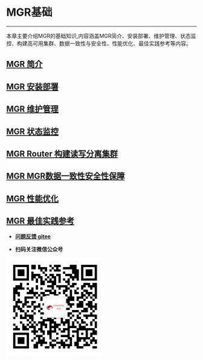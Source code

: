 # MGR基础

---

本章主要介绍MGR的基础知识,内容涵盖MGR简介、安装部署、维护管理、状态监控、构建高可用集群、数据一致性与安全性、性能优化、最佳实践参考等内容。

## [MGR 简介](./1-mgr-introduction.md)
## [MGR 安装部署](./2-mgr-install-deploy.md)
## [MGR 维护管理](./3-mgr-maintain-admin.md)
## [MGR 状态监控](./4-mgr-status-monitor.md)
## [MGR Router 构建读写分离集群](./5-mgr-readwrite-split.md)
## [MGR MGR数据一致性安全性保障](./6-mgr-data-security.md)
## [MGR 性能优化](./7-mgr-performance-tuning.md)
## [MGR 最佳实践参考](./8-mgr-best-practices.md)

- **[问题反馈 gitee](https://gitee.com/GreatSQL/GreatSQL-Manual/issues)**

- **扫码关注微信公众号**

![greatsql-wx](../greatsql-wx.jpg)
